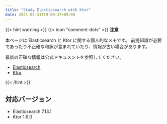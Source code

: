 ```yaml
---
title: "Study Elasticsearch with Ktor"
date: 2021-05-31T19:00:37+09:00
---
```


{{< hint warning >}}
{{< icon "comment-dots" >}} **注意**

本ページは Elasticsearch と Ktor に関する個人的なメモです。
前提知識が必要であったり不正確な和訳が含まれていたり、情報が古い場合があります。

最新の正確な情報は公式ドキュメントを参照してください。

* [Elasticsearch][elasticsearch]
* [Ktor][ktor]
  
[elasticsearch]: https://www.elastic.co/jp/elasticsearch/
[ktor]: https://ktor.io/
{{< /hint >}}

## 対応バージョン
* Elasticsearch 7.13.1
* Ktor 1.6.0
